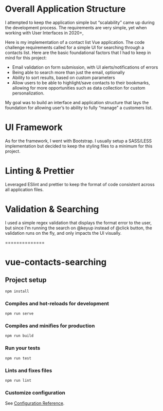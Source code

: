 Overall Application Structure
======
I attempted to keep the application simple but “scalability” came up during the development process. The requirements are very simple, yet when working with User Interfaces in 2020+,

Here is my implementation of a contact list Vue application. The code challenge requirements called for a simple UI for searching through a contacts list.
Here are the basic foundational factors that I had to keep in mind for this project:
- Email validation on form submission, with UI alerts/notifications of errors
- Being able to search more than just the email, optionally
- Ability to sort results, based on custom parameters
- Allow users to be able to highlight/save contacts to their bookmarks, allowing for more opportunities such as data collection for custom personalization.

My goal was to build an interface and application structure that lays the foundation for allowing user’s to ability to fully “manage” a customers list.

UI Framework
======
As for the framework, I went with Bootstrap. I usually setup a SASS/LESS implementation but decided to keep the styling files to a minimum for this project.

Linting & Prettier
======
Leveraged ESlint and prettier to keep the format of code consistent across all application files.

Validation & Searching
======
I used a simple regex validation that displays the format error to the user, but since I’m running the search on @keyup instead of @click button, the validation runs on the fly, and only impacts the UI visually. 




==============






# vue-contacts-searching

## Project setup
```
npm install
```

### Compiles and hot-reloads for development
```
npm run serve
```

### Compiles and minifies for production
```
npm run build
```

### Run your tests
```
npm run test
```

### Lints and fixes files
```
npm run lint
```

### Customize configuration
See [Configuration Reference](https://cli.vuejs.org/config/).
